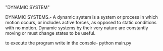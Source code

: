 "DYNAMIC SYSTEM"
  
DYNAMIC SYSTEMS.- A dynamic system is a system or process in which motion occurs, or includes active forces, as opposed to static conditions with no motion.
		  Dynamic systems by their very nature are constantly moving or must change states to be useful.

to execute the program write in the console- python main.py 
